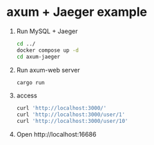 # axum + Jaeger example

1. Run MySQL + Jaeger

    ```sh
    cd ../
    docker compose up -d
    cd axum-jaeger
    ```
2. Run axum-web server

    ```sh
    cargo run
    ```
3. access

    ```sh
    curl 'http://localhost:3000/'
    curl 'http://localhost:3000/user/1'
    curl 'http://localhost:3000/user/10'
    ```
4. Open http://localhost:16686
